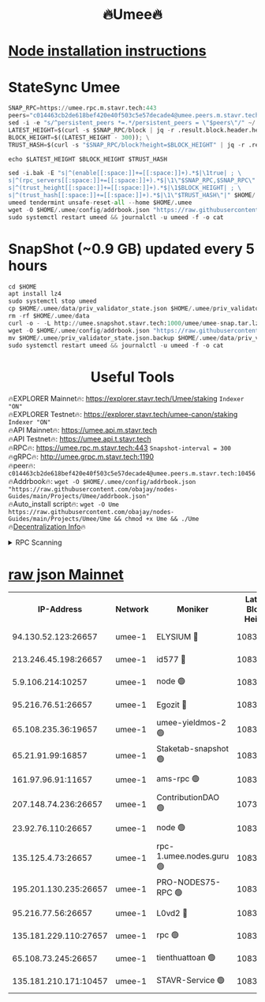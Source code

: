 <h1 align="center"> 🔥Umee🔥</h1>


[Node installation instructions](https://github.com/obajay/nodes-Guides/tree/main/Projects/Umee)
=
# StateSync Umee
```python
SNAP_RPC=https://umee.rpc.m.stavr.tech:443
peers="c014463cb2de618bef420e40f503c5e57decade4@umee.peers.m.stavr.tech:10456"
sed -i -e "s/^persistent_peers *=.*/persistent_peers = \"$peers\"/" ~/.umee/config/config.toml
LATEST_HEIGHT=$(curl -s $SNAP_RPC/block | jq -r .result.block.header.height); \
BLOCK_HEIGHT=$((LATEST_HEIGHT - 300)); \
TRUST_HASH=$(curl -s "$SNAP_RPC/block?height=$BLOCK_HEIGHT" | jq -r .result.block_id.hash)

echo $LATEST_HEIGHT $BLOCK_HEIGHT $TRUST_HASH

sed -i.bak -E "s|^(enable[[:space:]]+=[[:space:]]+).*$|\1true| ; \
s|^(rpc_servers[[:space:]]+=[[:space:]]+).*$|\1\"$SNAP_RPC,$SNAP_RPC\"| ; \
s|^(trust_height[[:space:]]+=[[:space:]]+).*$|\1$BLOCK_HEIGHT| ; \
s|^(trust_hash[[:space:]]+=[[:space:]]+).*$|\1\"$TRUST_HASH\"|" $HOME/.umee/config/config.toml
umeed tendermint unsafe-reset-all --home $HOME/.umee
wget -O $HOME/.umee/config/addrbook.json "https://raw.githubusercontent.com/obajay/nodes-Guides/main/Projects/Umee/addrbook.json"
sudo systemctl restart umeed && journalctl -u umeed -f -o cat
```
# SnapShot (~0.9 GB) updated every 5 hours
```python
cd $HOME
apt install lz4
sudo systemctl stop umeed
cp $HOME/.umee/data/priv_validator_state.json $HOME/.umee/priv_validator_state.json.backup
rm -rf $HOME/.umee/data
curl -o - -L http://umee.snapshot.stavr.tech:1000/umee/umee-snap.tar.lz4 | lz4 -c -d - | tar -x -C $HOME/.umee --strip-components 2
wget -O $HOME/.umee/config/addrbook.json "https://raw.githubusercontent.com/obajay/nodes-Guides/main/Projects/Umee/addrbook.json"
mv $HOME/.umee/priv_validator_state.json.backup $HOME/.umee/data/priv_validator_state.json
sudo systemctl restart umeed && journalctl -u umeed -f -o cat
```
 <h1 align="center"> Useful Tools</h1>

🔥EXPLORER Mainnet🔥:      https://explorer.stavr.tech/Umee/staking             `Indexer "ON"` \
🔥EXPLORER Testnet🔥:        https://explorer.stavr.tech/umee-canon/staking      `Indexer "ON"` \
🔥API Mainnet🔥:                   https://umee.api.m.stavr.tech \
🔥API Testnet🔥:                     https://umee.api.t.stavr.tech \
🔥RPC🔥:                           https://umee.rpc.m.stavr.tech:443                     `Snapshot-interval = 300` \
🔥gRPC🔥:                              http://umee.grpc.m.stavr.tech:1190 \
🔥peer🔥:                     `c014463cb2de618bef420e40f503c5e57decade4@umee.peers.m.stavr.tech:10456` \
🔥Addrbook🔥:    ```wget -O $HOME/.umee/config/addrbook.json "https://raw.githubusercontent.com/obajay/nodes-Guides/main/Projects/Umee/addrbook.json"``` \
🔥Auto_install script🔥: ```wget -O Ume https://raw.githubusercontent.com/obajay/nodes-Guides/main/Projects/Umee/Ume && chmod +x Ume && ./Ume``` \
🔥[Decentralization Info](https://github.com/obajay/StateSync-snapshots/tree/main/Projects/Umee/Decentralization)🔥

<details>
<summary>RPC Scanning</summary>

<h2 align="center"> We scan nodes in real time every 4 hours. And we provide the final result of RPC endpoints.
We cannot influence the operation of these nodes in any way. </h2>


```python
If Voting Power is higher than 0 --> then the Node is a validator of the network and may be subject to attack and be a potential threat to the chain.
```
```python
We marked such validators with a red symbol
```

</details>

[raw json Mainnet](https://rpc-check.umeem.stavr.tech/umeem/rpc-umeem-result.json)
=



<table><tr><th>IP-Address</th><th>Network</th><th>Moniker</th><th>Latest Block Height</th><th>Earliest Block Height</th><th>Catching Up</th><th>Tx Index</th><th>Voting Power</th><th>Scan Time</th></tr><tr><td>94.130.52.123:26657</td><td>umee-1</td><td>ELYSIUM 🔴</td><td>10834040</td><td>3216011</td><td>False</td><td>on</td><td>23171287</td><td>2024-03-02T03:40:45.636801038UTC</td></tr><tr><td>213.246.45.198:26657</td><td>umee-1</td><td>id577 🔴</td><td>10834028</td><td>7100001</td><td>False</td><td>on</td><td>35124304</td><td>2024-03-02T03:39:33.762271848UTC</td></tr><tr><td>5.9.106.214:10257</td><td>umee-1</td><td>node 🟢</td><td>10834037</td><td>7942001</td><td>False</td><td>on</td><td>0</td><td>2024-03-02T03:40:24.681119800UTC</td></tr><tr><td>95.216.76.51:26657</td><td>umee-1</td><td>Egozit 🔴</td><td>10834040</td><td>8262001</td><td>False</td><td>off</td><td>38451737</td><td>2024-03-02T03:40:45.343069504UTC</td></tr><tr><td>65.108.235.36:19657</td><td>umee-1</td><td>umee-yieldmos-2 🟢</td><td>10834021</td><td>9575548</td><td>False</td><td>on</td><td>0</td><td>2024-03-02T03:38:48.289133326UTC</td></tr><tr><td>65.21.91.99:16857</td><td>umee-1</td><td>Staketab-snapshot 🟢</td><td>10834033</td><td>9992001</td><td>False</td><td>off</td><td>0</td><td>2024-03-02T03:39:59.769294981UTC</td></tr><tr><td>161.97.96.91:11657</td><td>umee-1</td><td>ams-rpc 🟢</td><td>10834044</td><td>10352001</td><td>False</td><td>on</td><td>0</td><td>2024-03-02T03:41:06.079699552UTC</td></tr><tr><td>207.148.74.236:26657</td><td>umee-1</td><td>ContributionDAO 🟢</td><td>10738676</td><td>10484838</td><td>False</td><td>off</td><td>0</td><td>2024-03-02T03:40:52.876714469UTC</td></tr><tr><td>23.92.76.110:26657</td><td>umee-1</td><td>node 🟢</td><td>10834047</td><td>10526001</td><td>False</td><td>on</td><td>0</td><td>2024-03-02T03:41:27.157021866UTC</td></tr><tr><td>135.125.4.73:26657</td><td>umee-1</td><td>rpc-1.umee.nodes.guru 🟢</td><td>10834040</td><td>10691018</td><td>False</td><td>on</td><td>0</td><td>2024-03-02T03:40:45.880572931UTC</td></tr><tr><td>195.201.130.235:26657</td><td>umee-1</td><td>PRO-NODES75-RPC 🟢</td><td>10834036</td><td>10734036</td><td>False</td><td>on</td><td>0</td><td>2024-03-02T03:40:22.415679636UTC</td></tr><tr><td>95.216.77.56:26657</td><td>umee-1</td><td>L0vd2 🔴</td><td>10834044</td><td>10734044</td><td>False</td><td>off</td><td>38408634</td><td>2024-03-02T03:41:05.791946142UTC</td></tr><tr><td>135.181.229.110:27657</td><td>umee-1</td><td>rpc 🟢</td><td>10834025</td><td>10754071</td><td>False</td><td>on</td><td>0</td><td>2024-03-02T03:39:13.158088628UTC</td></tr><tr><td>65.108.73.245:26657</td><td>umee-1</td><td>tienthuattoan 🟢</td><td>10834032</td><td>10787155</td><td>False</td><td>on</td><td>0</td><td>2024-03-02T03:39:57.356660261UTC</td></tr><tr><td>135.181.210.171:10457</td><td>umee-1</td><td>STAVR-Service 🟢</td><td>10834041</td><td>10831001</td><td>False</td><td>on</td><td>0</td><td>2024-03-02T03:40:53.185661413UTC</td></tr></table>
